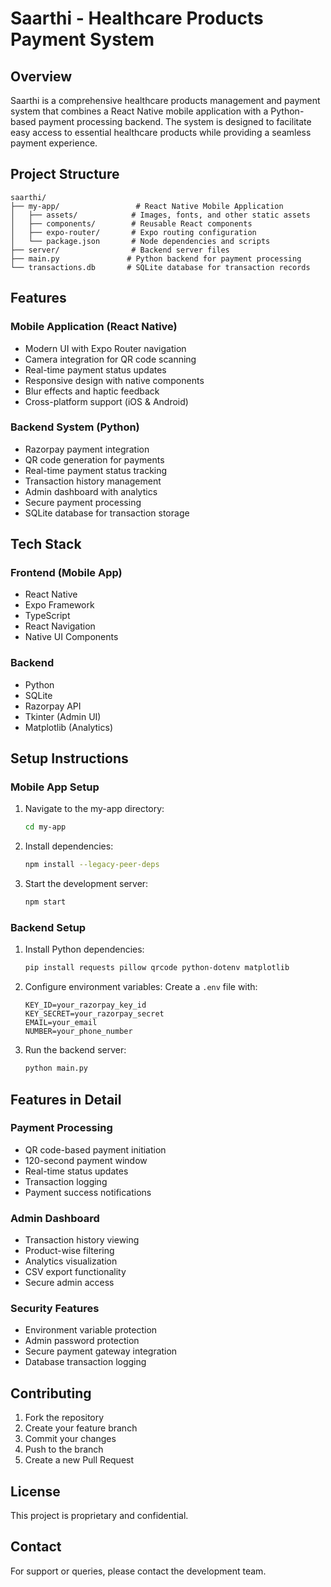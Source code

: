 # Saarthi - Healthcare Products Payment System
 
## Overview
Saarthi is a comprehensive healthcare products management and payment system that combines a React Native mobile application with a Python-based payment processing backend. The system is designed to facilitate easy access to essential healthcare products while providing a seamless payment experience.

## Project Structure
```
saarthi/
├── my-app/                 # React Native Mobile Application
│   ├── assets/            # Images, fonts, and other static assets
│   ├── components/        # Reusable React components
│   ├── expo-router/       # Expo routing configuration
│   └── package.json       # Node dependencies and scripts
├── server/                # Backend server files
├── main.py               # Python backend for payment processing
└── transactions.db       # SQLite database for transaction records
```

## Features

### Mobile Application (React Native)
- Modern UI with Expo Router navigation
- Camera integration for QR code scanning
- Real-time payment status updates
- Responsive design with native components
- Blur effects and haptic feedback
- Cross-platform support (iOS & Android)

### Backend System (Python)
- Razorpay payment integration
- QR code generation for payments
- Real-time payment status tracking
- Transaction history management
- Admin dashboard with analytics
- Secure payment processing
- SQLite database for transaction storage

## Tech Stack

### Frontend (Mobile App)
- React Native
- Expo Framework
- TypeScript
- React Navigation
- Native UI Components

### Backend
- Python
- SQLite
- Razorpay API
- Tkinter (Admin UI)
- Matplotlib (Analytics)

## Setup Instructions

### Mobile App Setup
1. Navigate to the my-app directory:
   ```bash
   cd my-app
   ```

2. Install dependencies:
   ```bash
   npm install --legacy-peer-deps
   ```

3. Start the development server:
   ```bash
   npm start
   ```

### Backend Setup
1. Install Python dependencies:
   ```bash
   pip install requests pillow qrcode python-dotenv matplotlib
   ```

2. Configure environment variables:
   Create a `.env` file with:
   ```
   KEY_ID=your_razorpay_key_id
   KEY_SECRET=your_razorpay_secret
   EMAIL=your_email
   NUMBER=your_phone_number
   ```

3. Run the backend server:
   ```bash
   python main.py
   ```

## Features in Detail

### Payment Processing
- QR code-based payment initiation
- 120-second payment window
- Real-time status updates
- Transaction logging
- Payment success notifications

### Admin Dashboard
- Transaction history viewing
- Product-wise filtering
- Analytics visualization
- CSV export functionality
- Secure admin access

### Security Features
- Environment variable protection
- Admin password protection
- Secure payment gateway integration
- Database transaction logging

## Contributing
1. Fork the repository
2. Create your feature branch
3. Commit your changes
4. Push to the branch
5. Create a new Pull Request

## License
This project is proprietary and confidential.

## Contact
For support or queries, please contact the development team. 
